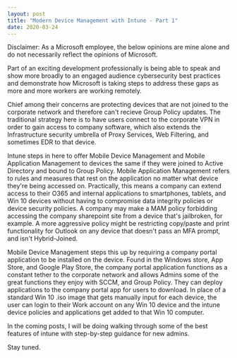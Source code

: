 ```yaml
---
layout: post
title: "Modern Device Management with Intune - Part 1"
date: 2020-03-24
---
```


Disclaimer: As a Microsoft employee, the below opinions are mine alone and do not necessarily reflect the opinions of Microsoft.

Part of an exciting development professionally is being able to speak and show more broadly to an engaged audience cybersecurity
best practices and demonstrate how Microsoft is taking steps to address these gaps as more and more workers are working remotely.

Chief among their concerns are protecting devices that are not joined to the corporate network and therefore can't recieve Group Policy
updates. The traditional strategy here is to have users connect to the corporate VPN in order to gain access to company software, which also
extends the Infrastructure security umbrella of Proxy Services, Web Filtering, and sometimes EDR to that device. 

Intune steps in here to offer Mobile Device Management and Mobile Application Management to devices the same if they were joined to Active
Directory and bound to Group Policy. Mobile Application Management refers to rules and measures that rest on the application no matter what device they're being accessed
on. Practically, this means a company can extend access to their O365 and internal applications to smartphones, tablets, and Win 10 devices
without having to compromise data integrity policies or device security policies. A company may make a MAM policy forbidding accessing
the company sharepoint site from a device that's jailbroken, for example. A more aggressive policy might be restricting copy/paste and print
functionality for Outlook on any device that doesn't pass an MFA prompt, and isn't Hybrid-Joined.

Mobile Device Management steps this up by requiring a company portal application to be installed on the device. Found in the Windows store,
App Store, and Google Play Store, the company portal application functions as a constant tether to the corporate network and allows Admins
some of the great functions they enjoy with SCCM, and Group Policy. They can deploy applications to the company portal app for users to download.
In place of a standard Win 10 .iso image that gets manually input for each device, the user can login to their Work account on any Win 10 device
and the intune device policies and applications get added to that Win 10 computer.



In the coming posts, I will be doing walking through some of the best features of intune with step-by-step guidance for new admins.

Stay tuned.
